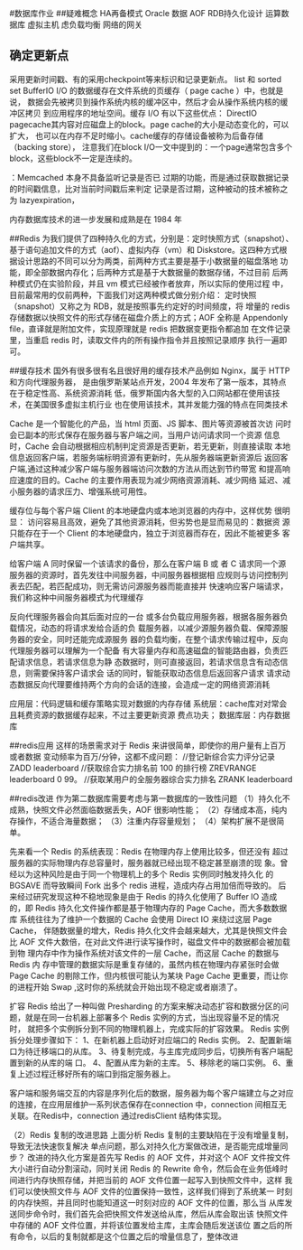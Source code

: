 #数据库作业
##疑难概念
HA再备模式
Oracle 数据
AOF
RDB持久化设计
运算数据库
虚拟主机
虑负载均衡
网络的网关
## 确定更新点
采用更新时间戳、有的采用checkpoint等来标识和记录更新点。
list 和 sorted set
BufferIO I/O 的数据缓存在文件系统的页缓存（ page cache ）中，也就是说，
数据会先被拷贝到操作系统内核的缓冲区中，然后才会从操作系统内核的缓冲区拷贝
到应用程序的地址空间。缓存 I/O 有以下这些优点：
DirectIO 
pagecache其内容对应磁盘上的block。page cache的大小是动态变化的，可以扩大，
也可以在内存不足时缩小。cache缓存的存储设备被称为后备存储（backing store），
注意我们在block I/O一文中提到的：一个page通常包含多个block，这些block不一定是连续的。

：Memcached 本身不具备监听记录是否已
过期的功能，而是通过获取数据记录的时间戳信息，比对当前时间戳后来判定
记录是否过期，这种被动的技术被称之为 lazyexpiration，

内存数据库技术的进一步发展和成熟是在 1984 年

##Redis 为我们提供了四种持久化的方式，分别是：定时快照方式（snapshot）、
基于语句追加文件的方式（aof）、虚拟内存（vm）和 Diskstore。这四种方式根
据设计思路的不同可以分为两类，前两种方式主要是基于小数据量的磁盘落地
功能，即全部数据内存化；后两种方式是基于大数据量的数据存储，不过目前
后两种模式仍在实验阶段，并且 vm 模式已经被作者放弃，所以实际的使用过程
中，目前最常用的仅前两种，下面我们对这两种模式做分别介绍：
定时快照（snapshot）又称之为 RDB，就是按照事先约定好的时间频度，将
增量的 redis 存储数据以快照文件的形式存储在磁盘介质上的方式；AOF 全称是
Appendonly file，直译就是附加文件，实现原理就是 redis 把数据变更指令都追加
在文件记录里，当重启 redis 时，读取文件内的所有操作指令并且按照记录顺序
执行一遍即可。


##缓存技术
国外有很多很有名且很好用的缓存技术产品例如 Nginx，属于 HTTP 和方向代理服务器，
是由俄罗斯某站点开发，2004 年发布了第一版本，其特点在于稳定性高、系统资源消耗
低，俄罗斯国内各大型的入口网站都在使用该技术，在美国很多虚拟主机行业
也在使用该技术，其并发能力强的特点在同类技术

Cache 是一个智能化的产品，当 html 页面、JS 脚本、图片等资源被首次访
问时会已副本的形式保存在服务器与客户端之间，当用户访问请求同一个资源
信息时，Cache 会自动根据相应机制判定资源是否更新，若无更新，则直接读取
本地信息返回客户端，若服务端标明资源有更新时，先从服务器端更新资源后
返回客户端,通过这种减少客户端与服务器端访问次数的方法从而达到节约带宽
和提高响应速度的目的。Cache 的主要作用表现为减少网络资源消耗、减少网络
延迟、减小服务器的请求压力、增强系统可用性。

缓存位与每个客户端 Client 的本地硬盘内或本地浏览器的内存中，这样优势
很明显：
访问容易且高效，避免了其他资源消耗，但劣势也是显而易见的：数据资
源只能存在于一个 Client 的本地硬盘内，独立于浏览器而存在，因此不能被更多
客户端共享。

给客户端 A 同时保留一个该请求的备份，那么在客户端 B 或
者 C 请求同一个源服务器的资源时，首先发往中间服务器，中间服务器根据相
应规则与访问控制列表去匹配，若匹配成功，则无需访问源服务器而能直接并
快速响应客户端请求，我们称这种中间服务器模式为代理缓存

反向代理服务器会向其后面对应的一台
或多台负载应用服务器，根据各服务器负载情况，动态的将请求发给合适的负
载服务器，以减少源服务器负载、保障源服务器的安全，同时还能完成源服务
器的负载均衡，在整个请求传输过程中，反向代理服务器可以理解为一个配备
有大容量内存和高速磁盘的智能路由器，负责匹配请求信息，若请求信息为静
态数据时，则可直接返回，若请求信息含有动态信息，则需要保持客户请求会
话的同时，智能获取动态信息后返回客户请求
请求动态数据反向代理要维持两个方向的会话的连接，会造成一定的网络资源消耗

应用层：代码逻辑和缓存策略实现对数据的内存存储
系统层：cache库对对常会且耗费资源的数据缓存起来，不过主要更新资源
费点功夫；
数据库层：内存数据库

##redis应用
这样的场景需求对于 Redis 来讲很简单，即使你的用户量有上百万或者数据
变动频率为百万/分钟，这都不成问题：
//登记新综合实力评分记录
ZADD leaderboard <score> <userid>
//获取综合实力排名前 100 的排行榜
ZREVRANGE leaderboard 0 99。
//获取某用户的全服务器综合实力排名
ZRANK leaderboard <userid>

##redis改进
作为第二数据库需要考虑与第一数据库的一致性问题
（1）持久化不成熟，快照文件必然面临数据丢失，AOF 很影响性能；
（2）存储成本高，纯内存操作，不适合海量数据；
（3）注重内存容量规划；
（4）架构扩展不是很简单。

先来看一个 Redis 的系统表现：Redis 在物理内存上使用比较多，但还没有
超过服务器的实际物理内存总容量时，服务器就已经出现不稳定甚至崩溃的现
象。曾经以为这种风险是由于同一个物理机上的多个 Redis 实例同时触发持久化
的 BGSAVE 而导致瞬间 Fork 出多个 redis 进程，造成内存占用加倍而导致的。
后来经过研究发现这种不稳地现象是由于 Redis 的持久化使用了 Buffer IO 造成
的，即 Redis 持久化文件操作都是基于物理内存的 Page Cache，而大多数数据库
系统往往为了维护一个数据的 Cache 会使用 Direct IO 来绕过这层 Page Cache，
伴随数据量的增大，Redis 持久化文件会越来越大，尤其是快照文件会比 AOF
文件大数倍，在对此文件进行读写操作时，磁盘文件中的数据都会被加载到物
理内存中作为操作系统对该文件的一层 Cache，而这层 Cache 的数据与 Redis 内
存中管理的数据实际是重复存储的，虽然内核在物理内存紧张时会做 Page Cache
的剔除工作，但内核很可能认为某块 Page Cache 更重要，而让你的进程开始
Swap ,这时你的系统就会开始出现不稳定或者崩溃了。

扩容
Redis 给出了一种叫做 Presharding 的方案来解决动态扩容和数据分区的问
题，就是在同一台机器上部署多个 Redis 实例的方式，当出现容量不足的情况时，
就把多个实例拆分到不同的物理机器上，完成实际的扩容效果。
Redis 实例拆分处理步骤如下：
1、在新机器上启动好对应端口的 Redis 实例。
2、配置新端口为待迁移端口的从库。
3、待复制完成，与主库完成同步后，切换所有客户端配置到新的从库的端
口。
4、配置从库为新的主库。
5、移除老的端口实例。
6、重复上述过程迁移好所有的端口到指定服务器上。

客户端和服务端交互的内容是序列化后的数据，服务器为每个客户端建立与之对应的连接，在应用层维护一系列状态保存在connection 中，connection 间相互无关联。在Redis中，connection 通过redisClient 结构体实现。

（2）Redis 复制的改进思路
上面分析 Redis 复制的主要缺陷在于没有增量复制，导致无法快速恢复解决
单点问题，那么对持久化方案做改进，是否能完成增量同步？
改进的持久化方案是首先写 Redis 的 AOF 文件，并对这个 AOF 文件按文件
大小进行自动分割滚动，同时关闭 Redis 的 Rewrite 命令，然后会在业务低峰时
间进行内存快照存储，并把当前的 AOF 文件位置一起写入到快照文件中，这样
我们可以使快照文件与 AOF 文件的位置保持一致性，这样我们得到了系统某一
时刻的内存快照，并且同时也能知道这一时刻对应的 AOF 文件的位置，那么当
从库发送同步命令时，我们首先会把快照文件发送给从库，然后从库会取出该
快照文件中存储的 AOF 文件位置，并将该位置发给主库，主库会随后发送该位
置之后的所有命令，以后的复制就都是这个位置之后的增量信息了，整体改进
